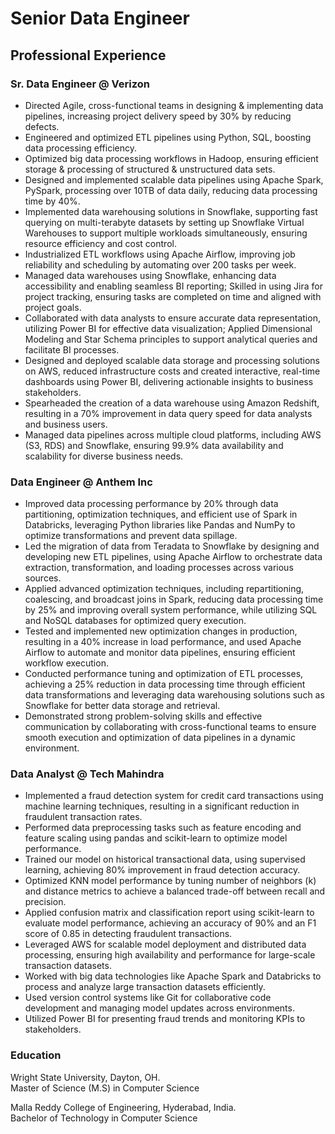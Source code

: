 # Senior Data Engineer

## Professional Experience
### Sr. Data Engineer @ Verizon
- Directed Agile, cross-functional teams in designing & implementing data pipelines, increasing project delivery speed by 30% by reducing defects.
- Engineered and optimized ETL pipelines using Python, SQL, boosting data processing efficiency.
- Optimized big data processing workflows in Hadoop, ensuring efficient storage & processing of structured & unstructured data sets. 
- Designed and implemented scalable data pipelines using Apache Spark, PySpark, processing over 10TB of data daily, reducing data processing time by 40%. 
- Implemented data warehousing solutions in Snowflake, supporting fast querying on multi-terabyte datasets by setting up Snowflake Virtual Warehouses to support 
  multiple workloads simultaneously, ensuring resource efficiency and cost control. 
- Industrialized ETL workflows using Apache Airflow, improving job reliability and scheduling by automating over 200 tasks per week. 
- Managed data warehouses using Snowflake, enhancing data accessibility and enabling seamless BI reporting; Skilled in using Jira for project tracking, ensuring 
  tasks are completed on time and aligned with project goals.
- Collaborated with data analysts to ensure accurate data representation, utilizing Power BI for effective data visualization; Applied Dimensional Modeling and 
  Star Schema principles to support analytical queries and facilitate BI processes. 
- Designed and deployed scalable data storage and processing solutions on AWS, reduced infrastructure costs and created interactive, real-time dashboards using 
  Power BI, delivering actionable insights to business stakeholders. 
- Spearheaded the creation of a data warehouse using Amazon Redshift, resulting in a 70% improvement in data query speed for data analysts and business users. 
- Managed data pipelines across multiple cloud platforms, including AWS (S3, RDS) and Snowflake, ensuring 99.9% data availability and scalability for diverse 
 business needs.

### Data Engineer @ Anthem Inc
- Improved data processing performance by 20% through data partitioning, optimization techniques, and efficient use of Spark in Databricks, leveraging Python 
  libraries like Pandas and NumPy to optimize transformations and prevent data spillage.
- Led the migration of data from Teradata to Snowflake by designing and developing new ETL pipelines, using Apache Airflow to orchestrate data extraction, 
  transformation, and loading processes across various sources.
- Applied advanced optimization techniques, including repartitioning, coalescing, and broadcast joins in Spark, reducing data processing time by 25% and improving 
  overall system performance, while utilizing SQL and NoSQL databases for optimized query execution.
- Tested and implemented new optimization changes in production, resulting in a 40% increase in load performance, and used Apache Airflow to automate and monitor 
  data pipelines, ensuring efficient workflow execution.
- Conducted performance tuning and optimization of ETL processes, achieving a 25% reduction in data processing time through efficient data transformations and 
  leveraging data warehousing solutions such as Snowflake for better data storage and retrieval.
- Demonstrated strong problem-solving skills and effective communication by collaborating with cross-functional teams to ensure smooth execution and optimization 
  of data pipelines in a dynamic environment.

### Data Analyst @ Tech Mahindra
- Implemented a fraud detection system for credit card transactions using machine learning techniques, resulting in a significant reduction in fraudulent 
  transaction rates.
- Performed data preprocessing tasks such as feature encoding and feature scaling using pandas and scikit-learn to optimize model performance.
- Trained our model on historical transactional data, using supervised learning, achieving 80% improvement in fraud detection accuracy.
- Optimized KNN model performance by tuning number of neighbors (k) and distance metrics to achieve a balanced trade-off between recall and precision.
- Applied confusion matrix and classification report using scikit-learn to evaluate model performance, achieving an accuracy of 90% and an F1 score of 0.85 in 
  detecting fraudulent transactions.
- Leveraged AWS for scalable model deployment and distributed data processing, ensuring high availability and performance for large-scale transaction datasets.
- Worked with big data technologies like Apache Spark and Databricks to process and analyze large transaction datasets efficiently.
- Used version control systems like Git for collaborative code development and managing model updates across environments.
- Utilized Power BI for presenting fraud trends and monitoring KPIs to stakeholders.

### Education
Wright State University, Dayton, OH.						
Master of Science (M.S) in Computer Science

Malla Reddy College of Engineering, Hyderabad, India.						       
Bachelor of Technology in Computer Science

